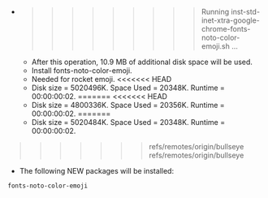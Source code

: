 * >>>>>>>>> Running inst-std-inet-xtra-google-chrome-fonts-noto-color-emoji.sh ...
  * After this operation, 10.9 MB of additional disk space will be used.
  * Install fonts-noto-color-emoji.
  * Needed for rocket emoji.
<<<<<<< HEAD
  * Disk size = 5020496K. Space Used = 20348K. Runtime = 00:00:00:02.
=======
<<<<<<< HEAD
  * Disk size = 4800336K. Space Used = 20356K. Runtime = 00:00:00:02.
=======
  * Disk size = 5020484K. Space Used = 20348K. Runtime = 00:00:00:02.
>>>>>>> refs/remotes/origin/bullseye
>>>>>>> refs/remotes/origin/bullseye
  * The following NEW packages will be installed:
  ```bash
fonts-noto-color-emoji
  ```
